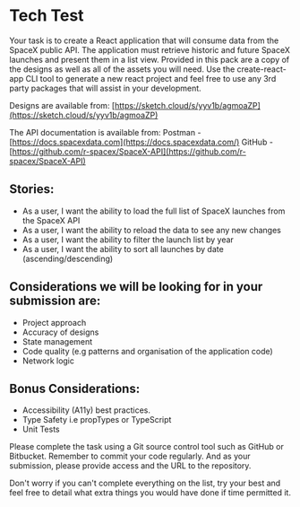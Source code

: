 # Tech Test

Your task is to create a React application that will consume data from the SpaceX public API. The application must retrieve historic and future SpaceX launches and present them in a list view.
Provided in this pack are a copy of the designs as well as all of the assets you will need. Use the create-react-app CLI tool to generate a new react project and feel free to use any 3rd party packages that will assist in your development.

Designs are available from: [https://sketch.cloud/s/yyv1b/agmoaZP](https://sketch.cloud/s/yyv1b/agmoaZP)

The API documentation is available from:
Postman - [https://docs.spacexdata.com](https://docs.spacexdata.com/)
GitHub - [https://github.com/r-spacex/SpaceX-API](https://github.com/r-spacex/SpaceX-API)

## Stories:

- As a user, I want the ability to load the full list of SpaceX launches from the SpaceX API
- As a user, I want the ability to reload the data to see any new changes
- As a user, I want the ability to filter the launch list by year
- As a user, I want the ability to sort all launches by date (ascending/descending)

## Considerations we will be looking for in your submission are:

- Project approach
- Accuracy of designs
- State management
- Code quality (e.g patterns and organisation of the application code)
- Network logic

## Bonus Considerations:

- Accessibility (A11y) best practices.
- Type Safety i.e propTypes or TypeScript
- Unit Tests

Please complete the task using a Git source control tool such as GitHub or Bitbucket. Remember to commit your code regularly. And as your submission, please provide access and the URL to the repository.

Don't worry if you can't complete everything on the list, try your best and feel free to detail what extra things you would have done if time permitted it.
